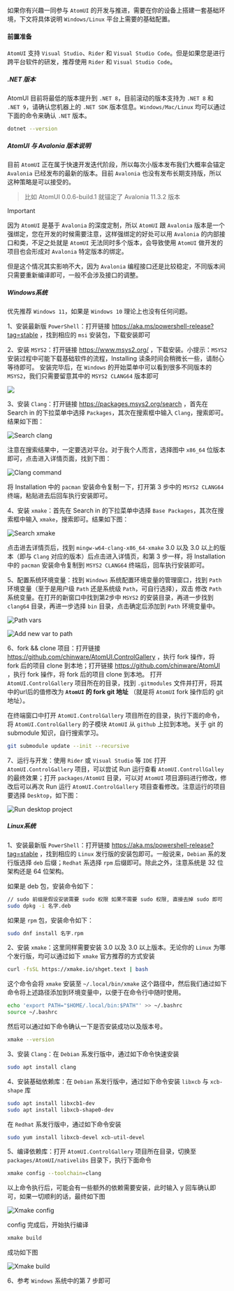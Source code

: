 如果你有兴趣一同参与 `AtomUI` 的开发与推进，需要在你的设备上搭建一套基础环境，下文将具体说明 `Windows/Linux` 平台上需要的基础配置。

#### 前置准备

`AtomUI` 支持 `Visual Studio`、`Rider` 和 `Visual Studio Code`。但是如果您是进行跨平台软件的研发，推荐使用 `Rider` 和 `Visual Studio Code`。

##### .NET 版本

AtomUI 目前将最低的版本提升到 `.NET 8`，目前滚动的版本支持为 `.NET 8` 和 `.NET 9`，请确认您机器上的 `.NET SDK` 版本信息。`Windows/Mac/Linux` 均可以通过下面的命令来确认 `.NET` 版本。

```bash
dotnet --version
```

##### AtomUI 与 Avalonia 版本说明

目前 `AtomUI` 正在属于快速开发迭代阶段，所以每次小版本发布我们大概率会锚定 `Avalonia` 已经发布的最新的版本。目前 `Avalonia`
也没有发布长期支持版，所以这种策略是可以接受的。
> 比如 AtomUI 0.0.6-build.1 就锚定了 Avalonia 11.3.2 版本

> [!IMPORTANT]
> 因为 `AtomUI` 是基于 `Avalonia` 的深度定制，所以 `AtomUI` 跟 `Avalonia` 版本是一个强绑定，您在开发的时候需要注意，这样强绑定的好处可以用
> `Avalonia` 的内部接口和类，不足之处就是 `AtomUI` 无法同时多个版本，会导致使用 `AtomUI` 做开发的项目也会形成对 `Avalonia`
> 特定版本的绑定。
>
> 但是这个情况其实影响不大，因为 `Avalonia` 编程接口还是比较稳定，不同版本间只需要重新编译即可，一般不会涉及接口的调整。

##### Windows系统

优先推荐 `Windows 11`，如果是 `Windows 10` 理论上也没有任何问题。

1、安装最新版 `PowerShell`：打开链接 https://aka.ms/powershell-release?tag=stable ，找到相应的 `msi` 安装包，下载安装即可

2、安装 `MSYS2`：打开链接 https://www.msys2.org/ ，下载安装。小提示：`MSYS2` 安装过程中可能下载基础软件的流程，Installing 读条时间会稍微长一些，请耐心等待即可。
安装完毕后，在 `Windows` 的开始菜单中可以看到很多不同版本的 `MSYS2`，我们只需要留意其中的 `MSYS2 CLANG64` 版本即可

![](./images/msys2-clang64.png)

3、安装 `Clang`：打开链接 https://packages.msys2.org/search ，首先在 Search in 的下拉菜单中选择 `Packages`，其次在搜索框中输入 `Clang`，搜索即可。结果如下图：

![Search clang](./images/search-clang.png)

注意在搜索结果中，一定要选对平台。对于我个人而言，选择图中 `x86_64` 位版本即可，点击进入详情页面，找到下图：

![Clang command](./images/clang-install-command.png)

将 Installation 中的 `pacman` 安装命令复制一下，打开第 3 步中的 `MSYS2 CLANG64` 终端，粘贴进去后回车执行安装即可。

4、安装 `xmake`：首先在 Search in 的下拉菜单中选择 `Base Packages`，其次在搜索框中输入 `xmake`，搜索即可。结果如下图：

![Search xmake](./images/search-xmake.png)

点击进去详情页后，找到 `mingw-w64-clang-x86_64-xmake` 3.0 以及 3.0 以上的版本（即与 `Clang` 对应的版本）后点击进入详情页，和第 3 步一样，将 Installation 中的
`pacman` 安装命令复制到 `MSYS2 CLANG64` 终端后，回车执行安装即可。

5、配置系统环境变量：找到 `Windows` 系统配置环境变量的管理窗口，找到 `Path` 环境变量（至于是用户级 `Path` 还是系统级 `Path`，可自行选择），双击
修改 `Path` 系统变量。在打开的新窗口中找到第2步中 `MSYS2` 的安装目录，再进一步找到 `clang64` 目录，再进一步选择 `bin` 目录，点击确定后添加到 `Path` 环境变量中。

![Path vars](./images/path-var.png)

![Add new var to path](./images/add-new-path.png)

6、fork && clone 项目：打开链接 https://github.com/chinware/AtomUI.ControlGallery ，执行 fork 操作，将 fork 后的项目 clone 到本地；打开链接 https://github.com/chinware/AtomUI ，执行 fork 操作，将 fork 后的项目 clone 到本地。
打开 `AtomUI.ControlGallery` 项目所在的目录，找到 `.gitmodules` 文件并打开，将其中的url后的值修改为 **`AtomUI` 的 fork git 地址** （就是将 `AtomUI` fork 操作后的 git 地址）。

在终端窗口中打开 `AtomUI.ControlGallery` 项目所在的目录，执行下面的命令，将 `AtomUI.ControlGallery` 的子模块 `AtomUI` 从 `github` 上拉到本地。关于 git 的 submodule 知识，自行搜索学习。

```bash
git submodule update --init --recursive
```

7、运行与开发：使用 `Rider` 或 `Visual Studio` 等 `IDE` 打开 `AtomUI.ControlGallery` 项目，可以尝试 Run 运行查看 `AtomUI.ControllGalley` 的最终效果；打开 `packages/AtomUI` 目录，可以对 `AtomUI` 项目源码进行修改，修改后可以再次 Run 运行 `AtomUI.ControlGallery`
项目查看修改。注意运行的项目要选择 `Desktop`，如下图：

![Run desktop project](./images/run-desktop-project.png)

##### Linux系统

1、安装最新版 `PowerShell`：打开链接 https://aka.ms/powershell-release?tag=stable ，找到相应的 `Linux` 发行版的安装包即可。一般说来，`Debian` 系的发行版选择 `deb` 后缀；`Redhat` 系选择 `rpm` 后缀即可。除此之外，注意系统是 32 位架构还是 64 位架构。

如果是 deb 包，安装命令如下：

```bash
// sudo 前缀是假设安装需要 sudo 权限 如果不需要 sudo 权限, 直接去掉 sudo 即可
sudo dpkg -i 名字.deb
```

如果是 `rpm` 包，安装命令如下：

```bash
sudo dnf install 名字.rpm
```

2、安装 `xmake`：这里同样需要安装 3.0 以及 3.0 以上版本。无论你的 `Linux` 为哪个发行版，均可以通过如下 `xmake` 官方推荐的方式安装

```bash
curl -fsSL https://xmake.io/shget.text | bash
```

这个命令会将 `xmake` 安装至 `~/.local/bin/xmake` 这个路径中，然后我们通过如下命令将上述路径添加到环境变量中，以便于在命令行中随时使用。

```bash
echo 'export PATH="$HOME/.local/bin:$PATH"' >> ~/.bashrc
source ~/.bashrc
```

然后可以通过如下命令确认一下是否安装成功以及版本号。

```bash
xmake --version
```

3、安装 `Clang`：在 `Debian` 系发行版中，通过如下命令快速安装

```bash
sudo apt install clang
```

4、安装基础依赖库：在 `Debian` 系发行版中，通过如下命令安装 `libxcb` 与 `xcb-shape` 库

```bash
sudo apt install libxcb1-dev
sudo apt install libxcb-shape0-dev
```

在 `Redhat` 系发行版中，通过如下命令安装

```bash
sudo yum install libxcb-devel xcb-util-devel
```

5、编译依赖库：打开 `AtomUI.ControlGallery` 项目所在目录，切换至 `packages/AtomUI/nativelibs` 目录下，执行下面命令

```bash
xmake config --toolchain=clang
```

以上命令执行后，可能会有一些额外的依赖需要安装，此时输入 y 回车确认即可，如果一切顺利的话，最终如下图

![Xmake config](./images/xmake-config.png)

config 完成后，开始执行编译

```bash
xmake build
```

成功如下图

![Xmake build](./images/xmake-build.png)

6、参考 `Windows` 系统中的第 7 步即可